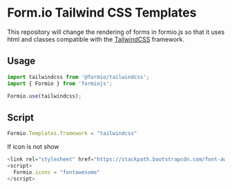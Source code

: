 # Form.io Tailwind CSS Templates

This repository will change the rendering of forms in formio.js so that it uses html and classes compatible with the [TailwindCSS](https://tailwindcss.com) framework. 

## Usage

```javascript
import tailwindcss from '@formio/tailwindcss';
import { Formio } from 'formiojs';

Formio.use(tailwindcss);
```
## Script


```javascript
Formio.Templates.framework = "tailwindcss"
```
If icon is not show

```javascript
<link rel="stylesheet" href="https://stackpath.bootstrapcdn.com/font-awesome/4.7.0/css/font-awesome.min.css">
<script>
  Formio.icons = "fontawesome"
</script>
```
